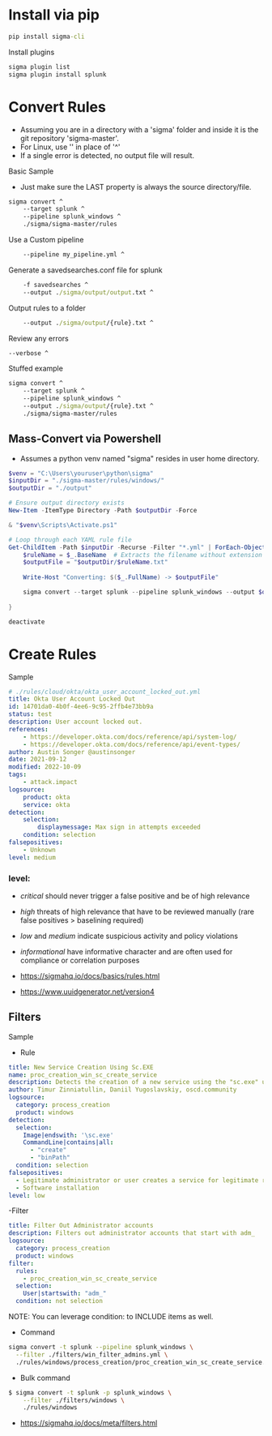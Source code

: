 ﻿# Install via pip
```bat
pip install sigma-cli
```

Install plugins
```bat
sigma plugin list
sigma plugin install splunk
```

# Convert Rules

- Assuming you are in a directory with a 'sigma' folder and inside it is the git repository 'sigma-master'.
- For Linux, use '\' in place of '^'
- If a single error is detected, no output file will result.

Basic Sample

- Just make sure the LAST property is always the source directory/file.

```bat
sigma convert ^
    --target splunk ^
    --pipeline splunk_windows ^
    ./sigma/sigma-master/rules
```

Use a Custom pipeline
```bat
    --pipeline my_pipeline.yml ^
```

Generate a savedsearches.conf file for splunk
```bat
    -f savedsearches ^
    --output ./sigma/output/output.txt ^
```

Output rules to a folder
```bat
    --output ./sigma/output/{rule}.txt ^
```

Review any  errors
```bat
--verbose ^
```

Stuffed example
```bat
sigma convert ^
    --target splunk ^
    --pipeline splunk_windows ^
    --output ./sigma/output/{rule}.txt ^
    ./sigma/sigma-master/rules
```

## Mass-Convert via Powershell
- Assumes a python venv named "sigma" resides in user home directory.

```powershell
$venv = "C:\Users\youruser\python\sigma"
$inputDir = "./sigma-master/rules/windows/"
$outputDir = "./output"

# Ensure output directory exists
New-Item -ItemType Directory -Path $outputDir -Force

& "$venv\Scripts\Activate.ps1"

# Loop through each YAML rule file
Get-ChildItem -Path $inputDir -Recurse -Filter "*.yml" | ForEach-Object {
    $ruleName = $_.BaseName  # Extracts the filename without extension
    $outputFile = "$outputDir/$ruleName.txt"
    
    Write-Host "Converting: $($_.FullName) -> $outputFile"

    sigma convert --target splunk --pipeline splunk_windows --output $outputFile $_.FullName
    
}

deactivate
```

# Create Rules

Sample
```yaml
# ./rules/cloud/okta/okta_user_account_locked_out.yml
title: Okta User Account Locked Out
id: 14701da0-4b0f-4ee6-9c95-2ffb4e73bb9a
status: test
description: User account locked out.
references:
    - https://developer.okta.com/docs/reference/api/system-log/
    - https://developer.okta.com/docs/reference/api/event-types/
author: Austin Songer @austinsonger
date: 2021-09-12
modified: 2022-10-09
tags:
    - attack.impact
logsource:
    product: okta
    service: okta
detection:
    selection:
        displaymessage: Max sign in attempts exceeded
    condition: selection
falsepositives:
    - Unknown
level: medium
```

### level:
- *critical* should never trigger a false positive and be of high relevance
- *high* threats of high relevance that have to be reviewed manually (rare false positives > baselining required)
- *low* and *medium* indicate suspicious activity and policy violations
- *informational* have informative character and are often used for compliance or correlation purposes

- https://sigmahq.io/docs/basics/rules.html
- https://www.uuidgenerator.net/version4

## Filters

Sample
- Rule
```yaml
title: New Service Creation Using Sc.EXE
name: proc_creation_win_sc_create_service
description: Detects the creation of a new service using the "sc.exe" utility.
author: Timur Zinniatullin, Daniil Yugoslavskiy, oscd.community
logsource:
  category: process_creation
  product: windows
detection:
  selection:
    Image|endswith: '\sc.exe'
    CommandLine|contains|all:
      - "create"
      - "binPath"
  condition: selection
falsepositives:
  - Legitimate administrator or user creates a service for legitimate reasons.
  - Software installation
level: low
```
-Filter
```yaml
title: Filter Out Administrator accounts
description: Filters out administrator accounts that start with adm_
logsource:
  category: process_creation
  product: windows
filter:
  rules:
    - proc_creation_win_sc_create_service
  selection:
    User|startswith: "adm_"
  condition: not selection
```

NOTE: You can leverage condition: to INCLUDE items as well.

- Command
```bash
sigma convert -t splunk --pipeline splunk_windows \
  --filter ./filters/win_filter_admins.yml \
  ./rules/windows/process_creation/proc_creation_win_sc_create_service.yml
```

- Bulk command

```bash
$ sigma convert -t splunk -p splunk_windows \
    --filter ./filters/windows \
    ./rules/windows
```

- https://sigmahq.io/docs/meta/filters.html